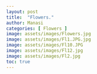 ```yaml
---
layout: post
title:  "Flowers."
author: Manasi
categories: [ Flowers ]
image: assets/images/Flowers.jpg
image: assets/images/Fl1.JPG.jpg
image: assets/images/Fl10.JPG
image: assets/images/Fl12.jpg
image: assets/images/Fl2.jpg
toc: true
---
```

